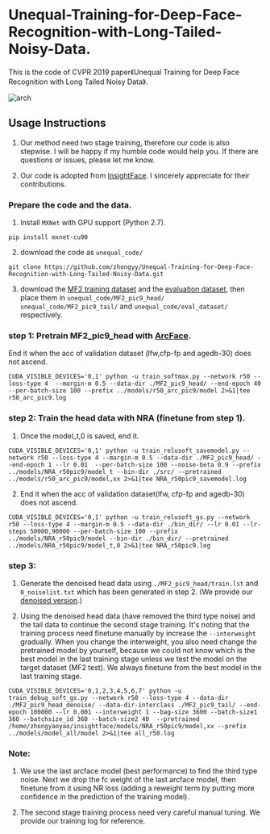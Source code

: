 # Unequal-Training-for-Deep-Face-Recognition-with-Long-Tailed-Noisy-Data.

This is the code of CVPR 2019 paper《Unequal Training for Deep Face Recognition with Long Tailed Noisy Data》.

![arch](https://github.com/zhongyy/Unequal-Training-for-Deep-Face-Recognition-with-Long-Tailed-Noisy-Data/blob/master/ACH10.jpg)

## Usage Instructions

1. Our method need two stage training, therefore our code is also stepwise. I will be happy if my humble code would help you. If there are questions or issues, please let me know. 

2. Our code is adopted from [InsightFace](https://github.com/deepinsight/insightface). I sincerely appreciate for their contributions.

### Prepare the code and the data.

1. Install `MXNet` with GPU support (Python 2.7).

```
pip install mxnet-cu90
```
2. download the code as `unequal_code/`
```
git clone https://github.com/zhongyy/Unequal-Training-for-Deep-Face-Recognition-with-Long-Tailed-Noisy-Data.git
```

3. download the [MF2 training dataset](https://) and the [evaluation dataset](https://github.com/deepinsight/insightface/wiki/Dataset-Zoo), then place them in `unequal_code/MF2_pic9_head/` `unequal_code/MF2_pic9_tail/` and `unequal_code/eval_dataset/` respectively.

### step 1: Pretrain MF2_pic9_head with [ArcFace](https://github.com/deepinsight/insightface).

End it when the acc of validation dataset (lfw,cfp-fp and agedb-30) does not ascend.

```
CUDA_VISIBLE_DEVICES='0,1' python -u train_softmax.py --network r50 --loss-type 4  --margin-m 0.5 --data-dir ./MF2_pic9_head/ --end-epoch 40 --per-batch-size 100 --prefix ../models/r50_arc_pic9/model 2>&1|tee r50_arc_pic9.log
```

### step 2: Train the head data with NRA (finetune from step 1).

1. Once the model_t,0 is saved, end it.

```
CUDA_VISIBLE_DEVICES='0,1' python -u train_relusoft_savemodel.py --network r50 --loss-type 4 --margin-m 0.5 --data-dir ./MF2_pic9_head/ --end-epoch 1 --lr 0.01  --per-batch-size 100 --noise-beta 0.9 --prefix ../models/NRA_r50pic9/model_t --bin-dir ./src/ --pretrained ../models/r50_arc_pic9/model,xx 2>&1|tee NRA_r50pic9_savemodel.log
```

2. End it when the acc of validation dataset(lfw, cfp-fp and agedb-30) does not ascend.

```
CUDA_VISIBLE_DEVICES='0,1' python -u train_relusoft_gs.py --network r50 --loss-type 4 --margin-m 0.5 --data-dir ./bin_dir/ --lr 0.01 --lr-steps 50000,90000 --per-batch-size 100 --prefix ../models/NRA_r50pic9/model --bin-dir ./bin_dir/ --pretrained ../models/NRA_r50pic9/model_t,0 2>&1|tee NRA_r50pic9.log
```

### step 3: 

1. Generate the denoised head data using `./MF2_pic9_head/train.lst` and `0_noiselist.txt` which has been generated in step 2. (We provide our [denoised version](https://).)

2. Using the denoised head data (have removed the third type noise) and the tail data to continue the second stage training. It's noting that the training process need finetune manually by increase the `--interweight` gradually. When you change the interweight, you also need change the pretrained model by yourself, because we could not know which is the best model in the last training stage unless we test the model on the target dataset (MF2 test). We always finetune from the best model in the last training stage.  

```
CUDA_VISIBLE_DEVICES='0,1,2,3,4,5,6,7' python -u train_debug_soft_gs.py --network r50 --loss-type 4 --data-dir ./MF2_pic9_head_denoise/ --data-dir-interclass ./MF2_pic9_tail/ --end-epoch 100000 --lr 0.001 --interweight 1 --bag-size 3600 --batch-size1 360 --batchsize_id 360 --batch-size2 40  --pretrained /home/zhongyaoyao/insightface/models/NRA_r50pic9/model,xx --prefix ../models/model_all/model 2>&1|tee all_r50.log
```

### Note:

1. We use the last arcface model (best performance) to find the third type noise. Next we drop the fc weight of the last arcface model, then finetune from it using NR loss (adding a reweight term by putting more confidence in the prediction of the training model). 

2. The second stage training process need very careful manual tuning. We provide our training log for reference. 


